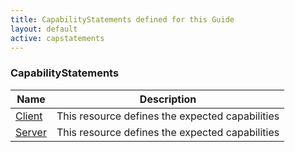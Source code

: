 ```yaml
---
title: CapabilityStatements defined for this Guide
layout: default
active: capstatements
---
```


<!-- { :.no_toc } -->

<!-- TOC  the css styling for this is \pages\assets\css\project.css under 'markdown-toc'-->

<!-- * Do not remove this line (it will not be displayed)
{:toc} -->

<!-- end TOC -->

### CapabilityStatements

<table>
<thead>
<tr>
<th>Name</th>
<th>Description</th>
</tr>
</thead>
<tbody>
<tr>
<td><a href="CapabilityStatement-client.html">Client</a></td>
<td>This resource defines the expected capabilities </td>
</tr>
<tr>
<td><a href="CapabilityStatement-server.html">Server</a></td>
<td>This resource defines the expected capabilities </td>
</tr>
</tbody>
</table>

